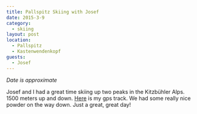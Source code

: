 ```yaml
---
title: Pallspitz Skiing with Josef
date: 2015-3-9
category:
  - skiing
layout: post
location:
  - Pallspitz
  - Kastenwendenkopf
guests:
  - Josef
---
```


*Date is approximate*

Josef and I had a great time skiing up two peaks in the Kitzbühler Alps. 1500
meters up and down. [Here](https://www.gpsies.com/map.do?fileId=iceshhqvajiuhfkf)
is my gps track. We had some really nice powder on the way down. Just a great,
great day!

